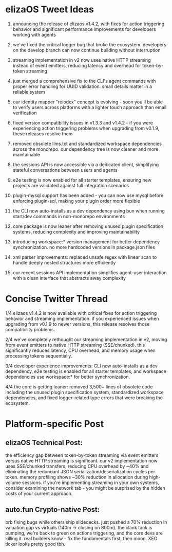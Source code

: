 # elizaOS Tweet Ideas

1. announcing the release of elizaos v1.4.2, with fixes for action triggering behavior and significant performance improvements for developers working with agents

2. we've fixed the critical logger bug that broke the ecosystem. developers on the develop branch can now continue building without interruption

3. streaming implementation in v2 now uses native HTTP streaming instead of event emitters, reducing latency and overhead for token-by-token streaming

4. just merged a comprehensive fix to the CLI's agent commands with proper error handling for UUID validation. small details matter in a reliable system

5. our identity mapper "rolodex" concept is evolving - soon you'll be able to verify users across platforms with a lighter touch approach than email verification

6. fixed version compatibility issues in v1.3.3 and v1.4.2 - if you were experiencing action triggering problems when upgrading from v0.1.9, these releases resolve them

7. removed obsolete llms.txt and standardized workspace dependencies across the monorepo. our dependency tree is now cleaner and more maintainable

8. the sessions API is now accessible via a dedicated client, simplifying stateful conversations between users and agents

9. e2e testing is now enabled for all starter templates, ensuring new projects are validated against full integration scenarios

10. plugin-mysql support has been added - you can now use mysql before enforcing plugin-sql, making your plugin order more flexible

11. the CLI now auto-installs as a dev dependency using bun when running start/dev commands in non-monorepo environments

12. core package is now leaner after removing unused plugin specification systems, reducing complexity and improving maintainability

13. introducing workspace:* version management for better dependency synchronization. no more hardcoded versions in package.json files

14. xml parser improvements: replaced unsafe regex with linear scan to handle deeply nested structures more efficiently

15. our recent sessions API implementation simplifies agent-user interaction with a clean interface that abstracts away complexity

# Concise Twitter Thread

1/4 elizaos v1.4.2 is now available with critical fixes for action triggering behavior and streaming implementation. if you experienced issues when upgrading from v0.1.9 to newer versions, this release resolves those compatibility problems.

2/4 we've completely rethought our streaming implementation in v2, moving from event emitters to native HTTP streaming (SSE/chunked). this significantly reduces latency, CPU overhead, and memory usage when processing tokens sequentially.

3/4 developer experience improvements: CLI now auto-installs as a dev dependency, e2e testing is enabled for all starter templates, and workspace dependencies use workspace:* for better synchronization.

4/4 the core is getting leaner: removed 3,500+ lines of obsolete code including the unused plugin specification system, standardized workspace dependencies, and fixed logger-related type errors that were breaking the ecosystem.

# Platform-specific Post

## elizaOS Technical Post:
the efficiency gap between token-by-token streaming via event emitters versus native HTTP streaming is significant. our v2 implementation now uses SSE/chunked transfers, reducing CPU overhead by ~40% and eliminating the redundant JSON serialization/deserialization cycles per token. memory profiling shows ~30% reduction in allocation during high-volume sessions. if you're implementing streaming in your own systems, consider examining the network tab - you might be surprised by the hidden costs of your current approach.

## auto.fun Crypto-native Post:
brb fixing bugs while others ship slidedecks. just pushed a 70% reduction in valuation gap vs virtuals (140m → closing on 800m). the clank tank is pumping, we're back to green on actions triggering, and the core devs are killing it. real builders know - fix the fundamentals first, then moon. XEO ticker looks pretty good tbh.
